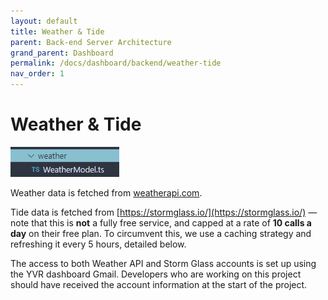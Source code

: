 ```yaml
---
layout: default
title: Weather & Tide
parent: Back-end Server Architecture
grand_parent: Dashboard
permalink: /docs/dashboard/backend/weather-tide
nav_order: 1
---
```


# Weather & Tide

![Untitled](./images/7-weather.png)

Weather data is fetched from [weatherapi.com](http://weatherapi.com).

Tide data is fetched from [https://stormglass.io/](https://stormglass.io/) — note that this is **not** a fully free service, and capped at a rate of **10 calls a day** on their free plan. To circumvent this, we use a caching strategy and refreshing it every 5 hours, detailed below.

The access to both Weather API and Storm Glass accounts is set up using the YVR dashboard Gmail. Developers who are working on this project should have received the account information at the start of the project.